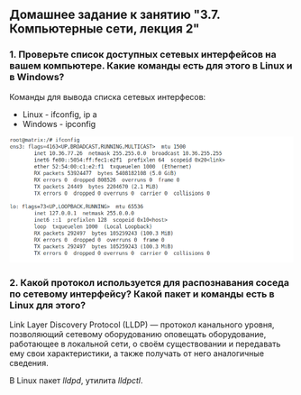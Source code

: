 ## Домашнее задание к занятию "3.7. Компьютерные сети, лекция 2"  

### 1. Проверьте список доступных сетевых интерфейсов на вашем компьютере. Какие команды есть для этого в Linux и в Windows?  

Команды для вывода списка сетевых интерфесов:  
- Linux - ifconfig, ip a  
- Windows - ipconfig

![ifconfig](ifconfig.png)  

### 2. Какой протокол используется для распознавания соседа по сетевому интерфейсу? Какой пакет и команды есть в Linux для этого?  

Link Layer Discovery Protocol (LLDP) — протокол канального уровня, позволяющий сетевому оборудованию оповещать оборудование, работающее в локальной сети, о своём существовании и передавать ему свои характеристики, а также получать от него аналогичные сведения.  

В Linux пакет *_lldpd_*, утилита *_lldpctl_*.  


